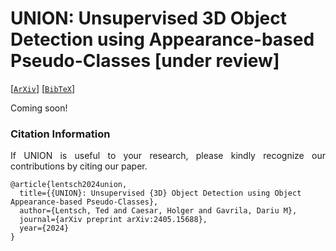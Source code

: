 # UNION: Unsupervised 3D Object Detection using Appearance-based Pseudo-Classes [under review]



[[`ArXiv`](https://arxiv.org/abs/2405.15688)] [[`BibTeX`](#citation-information)]



Coming soon!



### Citation Information
<p align="justify">
If UNION is useful to your research, please kindly recognize our contributions by citing our paper.
</p>

```
@article{lentsch2024union,
  title={{UNION}: Unsupervised {3D} Object Detection using Object Appearance-based Pseudo-Classes},
  author={Lentsch, Ted and Caesar, Holger and Gavrila, Dariu M},
  journal={arXiv preprint arXiv:2405.15688},
  year={2024}
}
```
